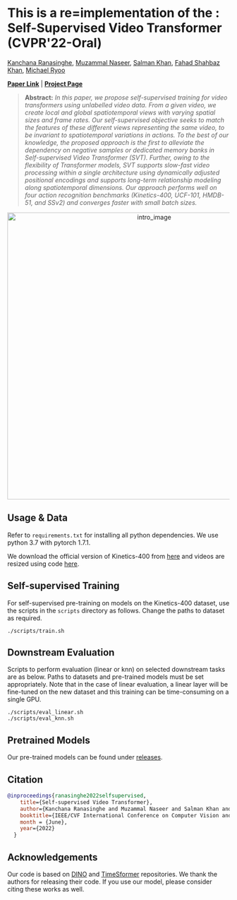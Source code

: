 
# This is a re=implementation of the : Self-Supervised Video Transformer (CVPR'22-Oral)

[Kanchana Ranasinghe](https://kahnchana.github.io),
[Muzammal Naseer](https://muzammal-naseer.netlify.app/),
[Salman Khan](https://salman-h-khan.github.io),
[Fahad Shahbaz Khan](https://sites.google.com/view/fahadkhans/home),
[Michael Ryoo](http://michaelryoo.com)

**[Paper Link](https://arxiv.org/abs/2112.01514)** | **[Project Page](https://kahnchana.github.io/svt)** 


> **Abstract:**
>*In this paper, we propose self-supervised training for video transformers using unlabelled video data. From a given video, we create local and global spatiotemporal views with varying spatial sizes and frame rates. Our self-supervised objective seeks to match the features of these different views representing the same video, to be invariant to spatiotemporal variations in actions. To the best of our knowledge, the proposed approach is the first to alleviate the dependency on negative samples or dedicated memory banks in Self-supervised Video Transformer (SVT). Further, owing to the flexibility of Transformer models, SVT supports slow-fast video processing within a single architecture using dynamically adjusted positional encodings and supports long-term relationship modeling along spatiotemporal dimensions. Our approach performs well on four action recognition benchmarks (Kinetics-400, UCF-101, HMDB-51, and SSv2) and converges faster with small batch sizes.*


<p align="center">
  <img alt="intro_image" src=".github/intro.png" width="650"/>
</p>



## Usage & Data
Refer to `requirements.txt` for installing all python dependencies. We use python 3.7 with pytorch 1.7.1. 

We download the official version of Kinetics-400 from [here](https://github.com/cvdfoundation/kinetics-dataset) and videos are resized using code [here](https://github.com/open-mmlab/mmaction2/tree/master/tools/data/kinetics).


## Self-supervised Training
For self-supervised pre-training on models on the Kinetics-400 dataset, use the scripts in the `scripts` directory as follows. Change the paths to dataset as required. 

```
./scripts/train.sh
``` 


## Downstream Evaluation
Scripts to perform evaluation (linear or knn) on selected downstream tasks are as below. Paths to datasets and pre-trained models must be set appropriately. Note that in the case of linear evaluation, a linear layer will be fine-tuned on the new dataset and this training can be time-consuming on a single GPU.  

```
./scripts/eval_linear.sh
./scripts/eval_knn.sh
``` 


## Pretrained Models
Our pre-trained models can be found under [releases](https://github.com/kahnchana/svt/releases/tag/v1.0).


## Citation

```bibtex
@inproceedings{ranasinghe2022selfsupervised,
    title={Self-supervised Video Transformer}, 
    author={Kanchana Ranasinghe and Muzammal Naseer and Salman Khan and Fahad Shahbaz Khan and Michael Ryoo},
    booktitle={IEEE/CVF International Conference on Computer Vision and Pattern Recognition},
    month = {June},
    year={2022}
  }
```


## Acknowledgements
Our code is based on [DINO](https://github.com/facebookresearch/dino) and [TimeSformer](https://github.com/facebookresearch/TimeSformer) repositories. We thank the authors for releasing their code. If you use our model, please consider citing these works as well.

